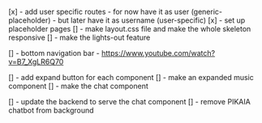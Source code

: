[x] - add user specific routes - for now have it as user (generic-placeholder) - but later have it as username (user-specific)
[x] - set up placeholder pages
[] - make layout.css file and make the whole skeleton responsive
[] - make the lights-out feature

[] - bottom navigation bar - https://www.youtube.com/watch?v=B7_XgLR6Q70

[] - add expand button for each component
[] - make an expanded music component
[] - make the chat component

[] - update the backend to serve the chat component
[] - remove PIKAIA chatbot from background
